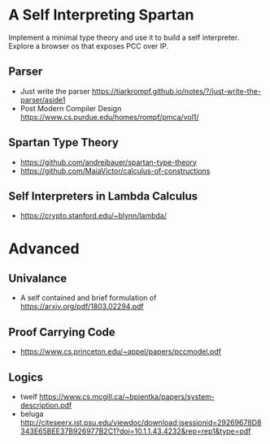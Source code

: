 # A Self Interpreting Spartan

Implement a minimal type theory and use it to build a self interpreter. Explore a browser os that exposes PCC over IP.

## Parser

* Just write the parser https://tiarkrompf.github.io/notes/?/just-write-the-parser/aside1
* Post Modern Compiler Design https://www.cs.purdue.edu/homes/rompf/pmca/vol1/

## Spartan Type Theory

* https://github.com/andrejbauer/spartan-type-theory
* https://github.com/MaiaVictor/calculus-of-constructions

## Self Interpreters in Lambda Calculus

* https://crypto.stanford.edu/~blynn/lambda/

# Advanced

## Univalance

* A self contained and brief formulation of https://arxiv.org/pdf/1803.02294.pdf

## Proof Carrying Code

* https://www.cs.princeton.edu/~appel/papers/pccmodel.pdf

## Logics

* twelf https://www.cs.mcgill.ca/~bpientka/papers/system-description.pdf
* beluga http://citeseerx.ist.psu.edu/viewdoc/download;jsessionid=29269678D8343E65BEE37B926977B2C1?doi=10.1.1.43.4232&rep=rep1&type=pdf

